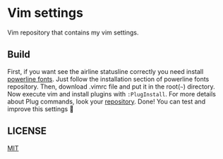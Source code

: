 # Vim settings

Vim repository that contains my vim settings.

## Build

First, if you want see the airline statusline correctly you need install [powerline fonts](https://github.com/powerline/fonts). Just follow the installation section of powerline fonts repository. Then, download .vimrc file and put it in the root(`~`) directory. Now execute vim and install plugins with `:PlugInstall`. For more details about Plug commands, look your [repository](https://github.com/junegunn/vim-plug#commands). Done! You can test and improve this settings :tada:

## LICENSE

[MIT](./LICENSE)
